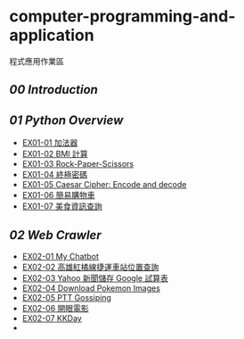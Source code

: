 # computer-programming-and-application
程式應用作業區
## *00 Introduction*

## *01 Python Overview*

- [EX01-01 加法器](https://colab.research.google.com/drive/1NPDGSGRzPJVI5BGxKC7CXAOqtqe6B-l_?usp=sharing)
- [EX01-02 BMI 計算](https://colab.research.google.com/drive/1vlFNJ_c7cCFWBosHSEWMktA9AqhMv6z3)
- [EX01-03 Rock-Paper-Scissors](https://colab.research.google.com/drive/19wEmXhK9kt1geZNSeoCgwfMvZrV1zIVW)
- [EX01-04 終極密碼](https://colab.research.google.com/drive/1ngMpRiGSAYIWd7xBgl9lwhYQaKozB4by?usp=sharing)
- [EX01-05 Caesar Cipher: Encode and decode](https://colab.research.google.com/drive/1Zq42NaxFj8Gk_u21ZtIIhYNIQKDBYxD-?usp=sharing)
- [EX01-06 簡易購物車](https://colab.research.google.com/drive/11R1F7XLTi9F11gHqcJYdhjwPoK8wllE0?usp=sharing)
- [EX01-07 美食資訊查詢](https://colab.research.google.com/drive/1QV_5Sno1vejsJ6U0t4gUYd-78VQlx3rq#scrollTo=jdUrqRLZ5ioj)

## *02 Web Crawler*
- [EX02-01 My Chatbot](https://colab.research.google.com/drive/16qJS9dmO6zK7fbZMUgIfytVdahE8s35e#scrollTo=4mHWDrSJSJ9I)
- [EX02-02 高雄紅橘線捷運車站位置查詢](https://colab.research.google.com/drive/11hPN3RmhhobIGjejmUqTQQTlk5jpmFYY?usp=sharing)
- [EX02-03 Yahoo 新聞儲存 Google 試算表](https://colab.research.google.com/drive/1VYj-gBrIXa5XA9sLCuwr1DioHXC5gpjy?usp=sharing)
- [EX02-04 Download Pokemon Images]()
- [EX02-05 PTT Gossiping]()
- [EX02-06 開眼電影]()
- [EX02-07 KKDay]()
- []()

